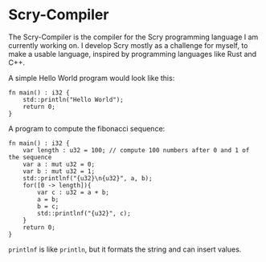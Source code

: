 # Scry-Compiler
The Scry-Compiler is the compiler for the Scry programming language I am currently working on.
I develop Scry mostly as a challenge for myself, to make a usable language, inspired by
programming languages like Rust and C++.

A simple Hello World program would look like this:
```scry
fn main() : i32 {
    std::println("Hello World");
    return 0;
}
```

A program to compute the fibonacci sequence:
```scry
fn main() : i32 {
    var length : u32 = 100; // compute 100 numbers after 0 and 1 of the sequence
    var a : mut u32 = 0;
    var b : mut u32 = 1;
    std::printlnf("{u32}\n{u32}", a, b);
    for([0 -> length]){
        var c : u32 = a + b;
        a = b;
        b = c;
        std::printlnf("{u32}", c);
    } 
    return 0;
}
```

`printlnf` is like `println`, but it formats the string and can insert values.